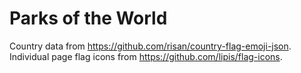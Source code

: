 # Parks of the World

Country data from https://github.com/risan/country-flag-emoji-json.
Individual page flag icons from https://github.com/lipis/flag-icons.
